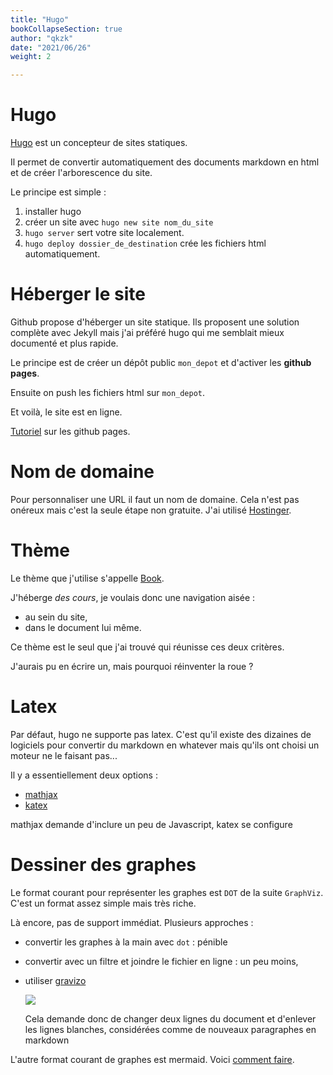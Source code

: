 ```yaml
---
title: "Hugo"
bookCollapseSection: true
author: "qkzk"
date: "2021/06/26"
weight: 2

---
```


# Hugo

[Hugo](https://gohugo.io/) est un concepteur de sites statiques.

Il permet de convertir automatiquement des documents markdown en html
et de créer l'arborescence du site.

Le principe est simple :

1. installer hugo
2. créer un site avec `hugo new site nom_du_site`
3. `hugo server` sert votre site localement.
4. `hugo deploy dossier_de_destination` crée les fichiers html automatiquement.

# Héberger le site

Github propose d'héberger un site statique. Ils proposent une solution
complète avec Jekyll mais j'ai préféré hugo qui me semblait mieux documenté
et plus rapide.

Le principe est de créer un dépôt public `mon_depot` et d'activer les **github pages**.

Ensuite on push les fichiers html sur `mon_depot`.

Et voilà, le site est en ligne.

[Tutoriel](https://developer.mozilla.org/fr/docs/Learn/Common_questions/Using_Github_pages) sur les github pages.

# Nom de domaine

Pour personnaliser une URL il faut un nom de domaine. Cela n'est pas onéreux
mais c'est la seule étape non gratuite. J'ai utilisé [Hostinger](https://www.hostinger.com/).

# Thème

Le thème que j'utilise s'appelle [Book](https://themes.gohugo.io/hugo-book/).

J'héberge _des cours_, je voulais donc une navigation aisée :

* au sein du site,
* dans le document lui même.

Ce thème est le seul que j'ai trouvé qui réunisse ces deux critères.

J'aurais pu en écrire un, mais pourquoi réinventer la roue ?

# Latex

Par défaut, hugo ne supporte pas latex. C'est qu'il existe des dizaines
de logiciels pour convertir du markdown en whatever mais qu'ils ont choisi
un moteur ne le faisant pas...

Il y a essentiellement deux options :

* [mathjax](https://geoffruddock.com/math-typesetting-in-hugo/)
* [katex](https://eankeen.github.io/blog/posts/render-latex-with-katex-in-hugo-blog/)

mathjax demande d'inclure un peu de Javascript, katex se configure 

# Dessiner des graphes

Le format courant pour représenter les graphes est `DOT` de la suite `GraphViz`.
C'est un format assez simple mais très riche.

Là encore, pas de support immédiat. Plusieurs approches :

* convertir les graphes à la main avec  `dot` : pénible
* convertir avec un filtre et joindre le fichier en ligne : un peu moins,
* utiliser [gravizo](https://www.gravizo.com/)

    <img src='https://g.gravizo.com/svg?
     digraph G {
       main -> parse -> execute;
       main -> init;
       main -> cleanup;
       execute -> make_string;
       execute -> printf
       init -> make_string;
       main -> printf;
       execute -> compare;
     }
    '/>

    Cela demande donc de changer deux lignes du document et d'enlever les lignes
    blanches, considérées comme de nouveaux paragraphes en markdown

L'autre format courant de graphes est mermaid. Voici [comment faire](https://codewithhugo.com/mermaid-js-hugo-shortcode/). 
